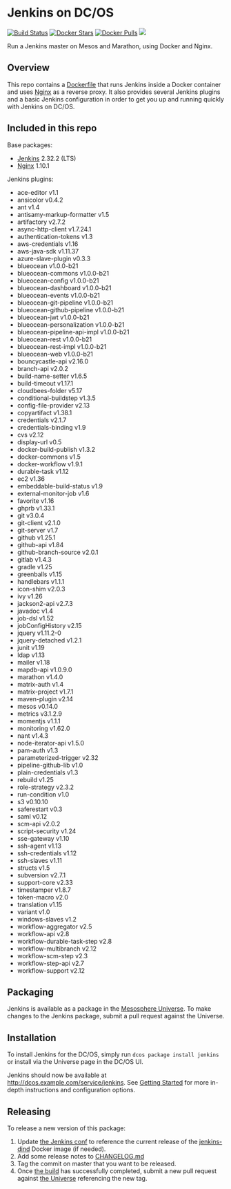 # Jenkins on DC/OS
[![Build Status](https://jenkins.mesosphere.com/service/jenkins/buildStatus/icon?job=Jenkins/public-jenkins-dcos-master)](https://jenkins.mesosphere.com/service/jenkins/view/Velocity/job/Jenkins/job/public-jenkins-dcos-master/)
[![Docker Stars](https://img.shields.io/docker/stars/mesosphere/jenkins.svg)][docker-hub]
[![Docker Pulls](https://img.shields.io/docker/pulls/mesosphere/jenkins.svg)][docker-hub]
[![](https://images.microbadger.com/badges/image/mesosphere/jenkins.svg)](http://microbadger.com/images/mesosphere/jenkins "Get your own image badge on microbadger.com")

Run a Jenkins master on Mesos and Marathon, using Docker and Nginx.

## Overview
This repo contains a [Dockerfile](Dockerfile) that runs Jenkins inside a Docker
container and uses [Nginx][nginx-home] as a reverse proxy. It also provides
several Jenkins plugins and a basic Jenkins configuration in order to get you
up and running quickly with Jenkins on DC/OS.

## Included in this repo
Base packages:
  * [Jenkins][jenkins-home] 2.32.2 (LTS)
  * [Nginx][nginx-home] 1.10.1

Jenkins plugins:
  * ace-editor v1.1
  * ansicolor v0.4.2
  * ant v1.4
  * antisamy-markup-formatter v1.5
  * artifactory v2.7.2
  * async-http-client v1.7.24.1
  * authentication-tokens v1.3
  * aws-credentials v1.16
  * aws-java-sdk v1.11.37
  * azure-slave-plugin v0.3.3
  * blueocean v1.0.0-b21
  * blueocean-commons v1.0.0-b21
  * blueocean-config v1.0.0-b21
  * blueocean-dashboard v1.0.0-b21
  * blueocean-events v1.0.0-b21
  * blueocean-git-pipeline v1.0.0-b21
  * blueocean-github-pipeline v1.0.0-b21
  * blueocean-jwt v1.0.0-b21
  * blueocean-personalization v1.0.0-b21
  * blueocean-pipeline-api-impl v1.0.0-b21
  * blueocean-rest v1.0.0-b21
  * blueocean-rest-impl v1.0.0-b21
  * blueocean-web v1.0.0-b21
  * bouncycastle-api v2.16.0
  * branch-api v2.0.2
  * build-name-setter v1.6.5
  * build-timeout v1.17.1
  * cloudbees-folder v5.17
  * conditional-buildstep v1.3.5
  * config-file-provider v2.13
  * copyartifact v1.38.1
  * credentials v2.1.7
  * credentials-binding v1.9
  * cvs v2.12
  * display-url v0.5
  * docker-build-publish v1.3.2
  * docker-commons v1.5
  * docker-workflow v1.9.1
  * durable-task v1.12
  * ec2 v1.36
  * embeddable-build-status v1.9
  * external-monitor-job v1.6
  * favorite v1.16
  * ghprb v1.33.1
  * git v3.0.4
  * git-client v2.1.0
  * git-server v1.7
  * github v1.25.1
  * github-api v1.84
  * github-branch-source v2.0.1
  * gitlab v1.4.3
  * gradle v1.25
  * greenballs v1.15
  * handlebars v1.1.1
  * icon-shim v2.0.3
  * ivy v1.26
  * jackson2-api v2.7.3
  * javadoc v1.4
  * job-dsl v1.52
  * jobConfigHistory v2.15
  * jquery v1.11.2-0
  * jquery-detached v1.2.1
  * junit v1.19
  * ldap v1.13
  * mailer v1.18
  * mapdb-api v1.0.9.0
  * marathon v1.4.0
  * matrix-auth v1.4
  * matrix-project v1.7.1
  * maven-plugin v2.14
  * mesos v0.14.0
  * metrics v3.1.2.9
  * momentjs v1.1.1
  * monitoring v1.62.0
  * nant v1.4.3
  * node-iterator-api v1.5.0
  * pam-auth v1.3
  * parameterized-trigger v2.32
  * pipeline-github-lib v1.0
  * plain-credentials v1.3
  * rebuild v1.25
  * role-strategy v2.3.2
  * run-condition v1.0
  * s3 v0.10.10
  * saferestart v0.3
  * saml v0.12
  * scm-api v2.0.2
  * script-security v1.24
  * sse-gateway v1.10
  * ssh-agent v1.13
  * ssh-credentials v1.12
  * ssh-slaves v1.11
  * structs v1.5
  * subversion v2.7.1
  * support-core v2.33
  * timestamper v1.8.7
  * token-macro v2.0
  * translation v1.15
  * variant v1.0
  * windows-slaves v1.2
  * workflow-aggregator v2.5
  * workflow-api v2.8
  * workflow-durable-task-step v2.8
  * workflow-multibranch v2.12
  * workflow-scm-step v2.3
  * workflow-step-api v2.7
  * workflow-support v2.12

## Packaging
Jenkins is available as a package in the [Mesosphere Universe][universe].
To make changes to the Jenkins package, submit a pull request against the
Universe.

## Installation

To install Jenkins for the DC/OS, simply run `dcos package install jenkins` or install via the Universe page in the DC/OS UI.

Jenkins should now be available at <http://dcos.example.com/service/jenkins>.
See [Getting Started][getting-started] for more in-depth instructions and
configuration options.

## Releasing
To release a new version of this package:

  1. Update [the Jenkins conf][jenkins-conf] to reference the current release of
  the [jenkins-dind][jenkins-dind] Docker image (if needed).
  2. Add some release notes to [CHANGELOG.md](CHANGELOG.md)
  3. Tag the commit on master that you want to be released.
  4. Once [the build][jenkins-build] has successfully completed, submit a new
  pull request against [the Universe][universe] referencing the new tag.

[apache-maven]: https://maven.apache.org
[docker-hub]: https://hub.docker.com/r/mesosphere/jenkins
[getting-started]: https://docs.mesosphere.com/latest/usage/service-guides/jenkins/
[jenkins-conf]: /conf/jenkins/config.xml
[jenkins-dind]: https://github.com/mesosphere/jenkins-dind-agent
[jenkins-home]: https://jenkins-ci.org/
[nginx-home]: http://nginx.org/en/
[jenkins-build]: https://jenkins.mesosphere.com/service/jenkins/job/public-jenkins-dcos-master/
[universe]: https://github.com/mesosphere/universe
